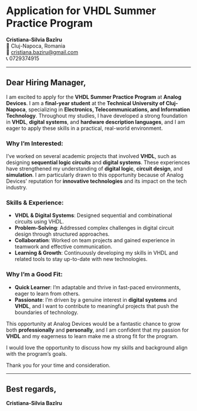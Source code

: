 # Application for VHDL Summer Practice Program

**Cristiana-Silvia Bazîru**  
📍 Cluj-Napoca, Romania  
📧 cristiana.baziru@gmail.com  
📞 0729374915

---

## Dear Hiring Manager,

I am excited to apply for the **VHDL Summer Practice Program** at **Analog Devices**. I am a **final-year student** at the **Technical University of Cluj-Napoca**, specializing in **Electronics, Telecommunications, and Information Technology**. Throughout my studies, I have developed a strong foundation in **VHDL**, **digital systems**, and **hardware description languages**, and I am eager to apply these skills in a practical, real-world environment.

### Why I’m Interested:
I’ve worked on several academic projects that involved **VHDL**, such as designing **sequential logic circuits** and **digital systems**. These experiences have strengthened my understanding of **digital logic**, **circuit design**, and **simulation**. I am particularly drawn to this opportunity because of Analog Devices' reputation for **innovative technologies** and its impact on the tech industry.

### Skills & Experience:
- **VHDL & Digital Systems**: Designed sequential and combinational circuits using VHDL.
- **Problem-Solving**: Addressed complex challenges in digital circuit design through structured approaches.
- **Collaboration**: Worked on team projects and gained experience in teamwork and effective communication.
- **Learning & Growth**: Continuously developing my skills in VHDL and related tools to stay up-to-date with new technologies.

### Why I’m a Good Fit:
- **Quick Learner**: I’m adaptable and thrive in fast-paced environments, eager to learn from others.
- **Passionate**: I’m driven by a genuine interest in **digital systems** and **VHDL**, and I want to contribute to meaningful projects that push the boundaries of technology.

This opportunity at Analog Devices would be a fantastic chance to grow both **professionally** and **personally**, and I am confident that my passion for **VHDL** and my eagerness to learn make me a strong fit for the program.

I would love the opportunity to discuss how my skills and background align with the program’s goals.

Thank you for your time and consideration.

---

## Best regards,  
**Cristiana-Silvia Bazîru**
